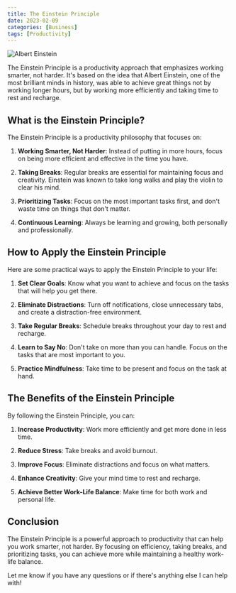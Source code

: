 ```yaml
---
title: The Einstein Principle
date: 2023-02-09
categories: [Business]
tags: [Productivity]
---
```


![Albert Einstein](/assets/img/albert_einstein.png)

The Einstein Principle is a productivity approach that emphasizes working smarter, not harder. It's based on the idea that Albert Einstein, one of the most brilliant minds in history, was able to achieve great things not by working longer hours, but by working more efficiently and taking time to rest and recharge.

## What is the Einstein Principle?

The Einstein Principle is a productivity philosophy that focuses on:

1. **Working Smarter, Not Harder**: Instead of putting in more hours, focus on being more efficient and effective in the time you have.

2. **Taking Breaks**: Regular breaks are essential for maintaining focus and creativity. Einstein was known to take long walks and play the violin to clear his mind.

3. **Prioritizing Tasks**: Focus on the most important tasks first, and don't waste time on things that don't matter.

4. **Continuous Learning**: Always be learning and growing, both personally and professionally.

## How to Apply the Einstein Principle

Here are some practical ways to apply the Einstein Principle to your life:

1. **Set Clear Goals**: Know what you want to achieve and focus on the tasks that will help you get there.

2. **Eliminate Distractions**: Turn off notifications, close unnecessary tabs, and create a distraction-free environment.

3. **Take Regular Breaks**: Schedule breaks throughout your day to rest and recharge.

4. **Learn to Say No**: Don't take on more than you can handle. Focus on the tasks that are most important to you.

5. **Practice Mindfulness**: Take time to be present and focus on the task at hand.

## The Benefits of the Einstein Principle

By following the Einstein Principle, you can:

1. **Increase Productivity**: Work more efficiently and get more done in less time.

2. **Reduce Stress**: Take breaks and avoid burnout.

3. **Improve Focus**: Eliminate distractions and focus on what matters.

4. **Enhance Creativity**: Give your mind time to rest and recharge.

5. **Achieve Better Work-Life Balance**: Make time for both work and personal life.

## Conclusion

The Einstein Principle is a powerful approach to productivity that can help you work smarter, not harder. By focusing on efficiency, taking breaks, and prioritizing tasks, you can achieve more while maintaining a healthy work-life balance.

Let me know if you have any questions or if there's anything else I can help with! 